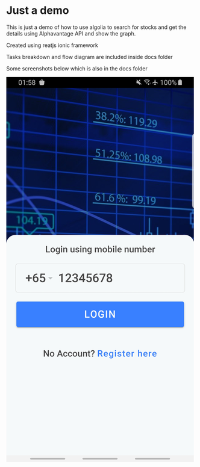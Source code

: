 # Just a demo

This is just a demo of how to use algolia to search for stocks and get the details using Alphavantage API and show the graph.

Created using reatjs ionic framework

Tasks breakdown and flow diagram are included inside docs folder

Some screenshots below which is also in the docs folder

![alt text](https://github.com/milbertcale/challenge/blob/master/docs/Screenshot_20210630-015830_challenge.jpg)

